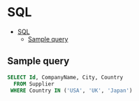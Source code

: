 # SQL

<!--ts-->
* [SQL](sql.md#sql)
   * [Sample query](sql.md#sample-query)

<!-- Added by: runner, at: Fri Jun  4 14:22:01 UTC 2021 -->

<!--te-->

## Sample query

```sql
SELECT Id, CompanyName, City, Country
  FROM Supplier
 WHERE Country IN ('USA', 'UK', 'Japan')
```
